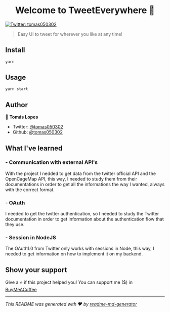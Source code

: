 <h1 align="center">Welcome to TweetEverywhere 👋</h1>
<p>
  <a href="https://twitter.com/tomas050302" target="_blank">
    <img alt="Twitter: tomas050302" src="https://img.shields.io/twitter/follow/tomas050302.svg?style=social" />
  </a>
</p>

> Easy UI to tweet for wherever you like at any time!

## Install

```sh
yarn
```

## Usage

```sh
yarn start
```

## Author

👤 **Tomás Lopes**

* Twitter: [@tomas050302](https://twitter.com/tomas050302)
* Github: [@tomas050302](https://github.com/tomas050302)

## What I've learned

### - Communication with external API's

With the project I nedded to get data from the twitter official API and the OpenCageMap API, this way, I needed to study them from their documentations in order to get all the informations the way I wanted, always with the correct format.

### - OAuth

I needed to get the twitter authentication, so I needed to study the Twitter documentation in order to get information about the authentication flow that they use.

### - Session in NodeJS

The OAuth1.0 from Twitter only works with sessions in Node, this way, I needed to get information on how to implement it on my backend.

## Show your support

Give a ⭐️ if this project helped you!
You can support me ($) in [BuyMeACoffee](buymeacoff.ee/tomas050302)

***
_This README was generated with ❤️ by [readme-md-generator](https://github.com/kefranabg/readme-md-generator)_
